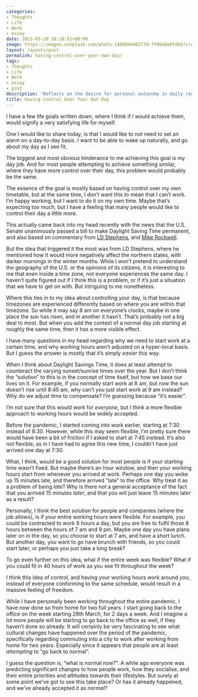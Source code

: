 ```yaml
---
categories:
- Thoughts
- Life
- Work
- essay
date: 2022-03-20 18:18:51+00:00
image: https://images.unsplash.com/photo-1489844981779-7f06e8e0fdbb?crop=entropy&cs=tinysrgb&fit=max&fm=jpg&ixid=MnwxMTc3M3wwfDF8c2VhcmNofDU4fHxtZWNoYW5pY2FsJTIwdGltZXxlbnwwfHx8fDE2NTkwOTI5Nzc&ixlib=rb-1.2.1&q=80&w=2000
layout: layouts/post
permalink: having-control-over-your-own-day/
tags:
- Thoughts
- Life
- Work
- essay
- post
description: "Reflects on the desire for personal autonomy in daily routines, questioning traditional work schedules and advocating for flexible hours to achieve a more satisfying and free life."
title: Having Control Over Your Own Day
---
```


I have a few life goals written down, where I think if I would achieve them, would signify a very satisfying life for myself.

One I would like to share today, is that I would like to not need to set an alarm on a day-to-day basis. I want to be able to wake up naturally, and go about my day as I see fit.

The biggest and most obvious hinderance to me achieving this goal is my day job. And for most people attempting to achieve something similar, where they have more control over their day, this problem would probably be the same.

The essence of the goal is mostly based on having control over my own timetable, but at the same time, I don’t want this to mean that I can’t work. I’m happy working, but I want to do it on my own time. Maybe that’s expecting too much, but I have a feeling that many people would like to control their day a little more.

This actually came back into my head recently with the news that the U.S. Senate unanimously passed a bill to make Daylight Saving Time permanent, and also based on commentary from [LD Stephens](https://ldstephens.me/my-thoughts-on-the-senates-agreement-on-permanent-daylight-saving-time), and [Mike Rockwell](https://initialcharge.net/2022/03/permanent-dst/).

But the idea that triggered it the most was from LD Stephens, where he mentioned how it would more negatively affect the northern states, with darker mornings in the winter months. While I won’t pretend to understand the geography of the U.S. or the opinions of its citizens, it is interesting to me that even inside a time zone, not everyone experiences the same day. I haven’t quite figured out if I think this is a problem, or if it’s just a situation that we have to get on with. But intriguing to me nonetheless.

Where this ties in to my idea about controlling your day, is that because timezones are experienced differently based on where you are within that timezone. So while it may say 8 am on everyone’s clocks, maybe in one place the sun has risen, and in another it hasn’t. That’s probably not a big deal to most. But when you add the context of a normal day job starting at roughly the same time, then it has a more visible effect.

I have many questions in my head regarding why we need to start work at a certain time, and why working hours aren’t adjusted on a hyper-local basis. But I guess the answer is mostly that it’s simply _easier_ this way.

When I think about Daylight Savings Time, it does at least attempt to counteract the varying sunset/sunrise times over the year. But I don’t think the “solution” to this is in the concept of time itself, but how we base our lives on it. For example, if you normally start work at 8 am, but now the sun doesn’t rise until 8:45 am, why can’t you just start work at 9 am instead? Why do we adjust time to compensate? I’m guessing because “it’s easier”.

I’m not sure that this would work for _everyone_, but I think a more flexible approach to working hours would be widely accepted.

Before the pandemic, I started coming into work earlier, starting at 7:30 instead of 8:30. However, while this may seem flexible, I’m pretty sure there would have been a bit of friction if I asked to start at 7:45 instead. It’s also not flexible, as in I have had to agree this new time, I couldn’t have just arrived one day at 7:30.

What, I think, would be a good solution for most people is if your starting time wasn’t fixed. But maybe there’s an hour window, and then your working hours start from whenever you arrived at work. Perhaps one day you woke up 15 minutes late, and therefore arrived “late” to the office. Why treat it as a problem of being _late_? Why is there not a general acceptance of the fact that you arrived 15 minutes _later_, and that you will just leave 15 minutes later as a result?

Personally, I think the best solution for people and companies (where the job allows), is if your entire working hours were flexible. For example, you could be contracted to work 8 hours a day, but you are free to fulfil those 8 hours between the hours of 7 am and 9 pm. Maybe one day you have plans later on in the day, so you choose to start at 7 am, and have a short lunch. But another day, you want to go have brunch with friends, so you could start later, or perhaps you just take a long break?

To go even further on this idea, what if the entire week was flexible? What if you could fit in 40 hours of work as you see fit throughout the week?

I think this idea of control, and having your working hours work around _you_, instead of everyone conforming to the same schedule, would result in a massive feeling of freedom.

While I have personally been working throughout the entire pandemic, I have now done so from home for two full years. I start going back to the office on the week starting 28th March, for 2 days a week. And I imagine a lot more people will be starting to go back to the office as well, if they haven’t done so already. It will certainly be very fascinating to see what cultural changes have happened over the period of the pandemic, specifically regarding commuting into a city to work after working from home for two years. Especially since it appears that people are at least _attempting_ to “go back to normal”.

I guess the question is, “what is normal now?”. A while ago everyone was predicting significant changes to how people work, how they socialise, and their entire priorities and attitudes towards their lifestyles. But surely at some point we’ve got to see this take place? Or has it already happened, and we’ve already accepted it as _normal_?
